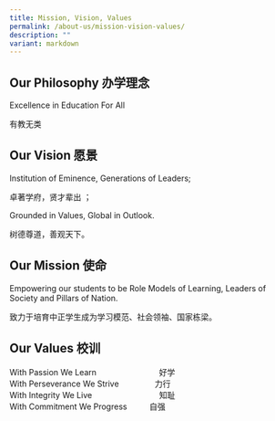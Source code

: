 ```yaml
---
title: Mission, Vision, Values
permalink: /about-us/mission-vision-values/
description: ""
variant: markdown
---
```

Our Philosophy 办学理念
-------------------

Excellence in Education For All

有教无类

Our Vision 愿景
-------------

Institution of Eminence, Generations of Leaders;

卓著学府，贤才辈出 ；

Grounded in Values, Global in Outlook.

树德尊道，善观天下。

Our Mission 使命
--------------

Empowering our students to be Role Models of Learning, Leaders of Society and Pillars of Nation.

致力于培育中正学生成为学习模范、社会领袖、国家栋梁。

Our Values 校训
-------------

With Passion We Learn                                             好学  
With Perseverance We Strive                力行  
With Integrity We Live                                       知耻  
With Commitment We Progress          自强
